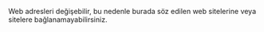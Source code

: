Web adresleri değişebilir, bu nedenle burada söz edilen web sitelerine veya sitelere bağlanamayabilirsiniz.

<!--HONumber=Oct16_HO1-->


